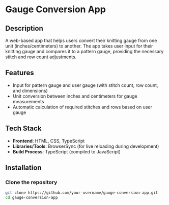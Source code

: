 # Gauge Conversion App

## Description

A web-based app that helps users convert their knitting gauge from one unit (inches/centimeters) to another. The app takes user input for their knitting gauge and compares it to a pattern gauge, providing the necessary stitch and row count adjustments.

## Features

- Input for pattern gauge and user gauge (with stitch count, row count, and dimensions)
- Unit conversion between inches and centimeters for gauge measurements
- Automatic calculation of required stitches and rows based on user gauge

## Tech Stack

- **Frontend**: HTML, CSS, TypeScript
- **Libraries/Tools**: BrowserSync (for live reloading during development)
- **Build Process**: TypeScript (compiled to JavaScript)

## Installation

### Clone the repository

```bash
git clone https://github.com/your-username/gauge-conversion-app.git
cd gauge-conversion-app

